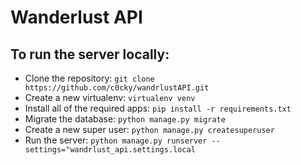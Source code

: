 # Wanderlust API
## To run the server locally:
* Clone the repository: `git clone https://github.com/c0cky/wandrlustAPI.git`
* Create a new virtualenv: `virtualenv venv`
* Install all of the required apps: `pip install -r requirements.txt`
* Migrate the database: `python manage.py migrate`
* Create a new super user: `python manage.py createsuperuser`
* Run the server: `python manage.py runserver --settings="wandrlust_api.settings.local`